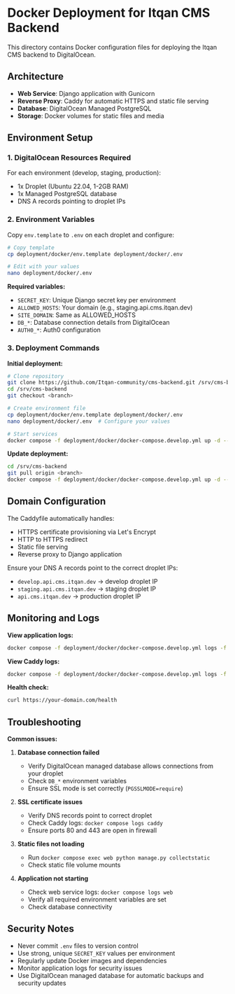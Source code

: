 # Docker Deployment for Itqan CMS Backend

This directory contains Docker configuration files for deploying the Itqan CMS backend to DigitalOcean.

## Architecture

- **Web Service**: Django application with Gunicorn
- **Reverse Proxy**: Caddy for automatic HTTPS and static file serving
- **Database**: DigitalOcean Managed PostgreSQL
- **Storage**: Docker volumes for static files and media

## Environment Setup

### 1. DigitalOcean Resources Required

For each environment (develop, staging, production):
- 1x Droplet (Ubuntu 22.04, 1-2GB RAM)
- 1x Managed PostgreSQL database
- DNS A records pointing to droplet IPs

### 2. Environment Variables

Copy `env.template` to `.env` on each droplet and configure:

```bash
# Copy template
cp deployment/docker/env.template deployment/docker/.env

# Edit with your values
nano deployment/docker/.env
```

**Required variables:**
- `SECRET_KEY`: Unique Django secret key per environment
- `ALLOWED_HOSTS`: Your domain (e.g., staging.api.cms.itqan.dev)
- `SITE_DOMAIN`: Same as ALLOWED_HOSTS
- `DB_*`: Database connection details from DigitalOcean
- `AUTH0_*`: Auth0 configuration

### 3. Deployment Commands

**Initial deployment:**
```bash
# Clone repository
git clone https://github.com/Itqan-community/cms-backend.git /srv/cms-backend
cd /srv/cms-backend
git checkout <branch>

# Create environment file
cp deployment/docker/env.template deployment/docker/.env
nano deployment/docker/.env  # Configure your values

# Start services
docker compose -f deployment/docker/docker-compose.develop.yml up -d --build
```

**Update deployment:**
```bash
cd /srv/cms-backend
git pull origin <branch>
docker compose -f deployment/docker/docker-compose.develop.yml up -d --build
```

## Domain Configuration

The Caddyfile automatically handles:
- HTTPS certificate provisioning via Let's Encrypt
- HTTP to HTTPS redirect
- Static file serving
- Reverse proxy to Django application

Ensure your DNS A records point to the correct droplet IPs:
- `develop.api.cms.itqan.dev` → develop droplet IP
- `staging.api.cms.itqan.dev` → staging droplet IP
- `api.cms.itqan.dev` → production droplet IP

## Monitoring and Logs

**View application logs:**
```bash
docker compose -f deployment/docker/docker-compose.develop.yml logs -f web
```

**View Caddy logs:**
```bash
docker compose -f deployment/docker/docker-compose.develop.yml logs -f caddy
```

**Health check:**
```bash
curl https://your-domain.com/health
```

## Troubleshooting

**Common issues:**

1. **Database connection failed**
   - Verify DigitalOcean managed database allows connections from your droplet
   - Check `DB_*` environment variables
   - Ensure SSL mode is set correctly (`PGSSLMODE=require`)

2. **SSL certificate issues**
   - Verify DNS records point to correct droplet
   - Check Caddy logs: `docker compose logs caddy`
   - Ensure ports 80 and 443 are open in firewall

3. **Static files not loading**
   - Run `docker compose exec web python manage.py collectstatic`
   - Check static file volume mounts

4. **Application not starting**
   - Check web service logs: `docker compose logs web`
   - Verify all required environment variables are set
   - Check database connectivity

## Security Notes

- Never commit `.env` files to version control
- Use strong, unique `SECRET_KEY` values per environment
- Regularly update Docker images and dependencies
- Monitor application logs for security issues
- Use DigitalOcean managed database for automatic backups and security updates

